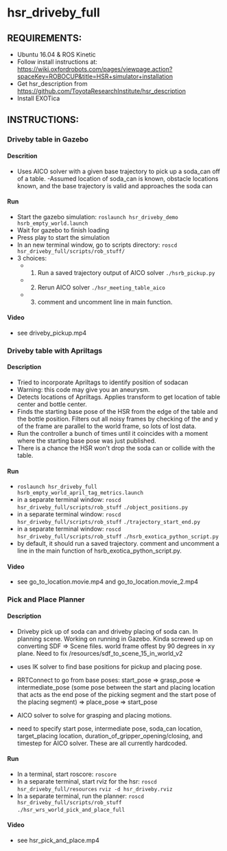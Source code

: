 # hsr_driveby_full
## REQUIREMENTS:

- Ubuntu 16.04 & ROS Kinetic
- Follow install instructions at:
	https://wiki.oxfordrobots.com/pages/viewpage.action?spaceKey=ROBOCUP&title=HSR+simulator+installation
- Get hsr_description from https://github.com/ToyotaResearchInstitute/hsr_description
- Install EXOTica


## INSTRUCTIONS:

### Driveby table in Gazebo
#### Descrition
- Uses AICO solver with a given base trajectory to pick up a soda_can off of a table.
-Assumed location of soda_can is known, obstacle locations known, and the base trajectory is valid and approaches the soda can
#### Run
- Start the gazebo simulation:
`roslaunch hsr_driveby_demo hsrb_empty_world.launch`
- Wait for gazebo to finish loading
- Press play to start the simulation
- In an new terminal window, go to scripts directory: `roscd hsr_driveby_full/scripts/rob_stuff/`
- 3 choices:
  - 1. Run a saved trajectory output of AICO solver `./hsrb_pickup.py`
  - 2. Rerun AICO solver `./hsr_meeting_table_aico`
  - 3. comment and uncomment line in main function.
#### Video
- see driveby_pickup.mp4
  
### Driveby table with Apriltags
#### Description
- Tried to incorporate Apriltags to identify position of sodacan
- Warning: this code may give you an aneurysm.
- Detects locations of Apriltags. Applies transform to get location of table center and bottle center.
- Finds the starting base pose of the HSR from the edge of the table and the bottle position. Filters out all noisy frames by checking of the and y of the frame are parallel to the world frame, so lots of lost data.
- Run the controller a bunch of times until it coincides with a moment where the starting base pose was just published.
- There is a chance the HSR won't drop the soda can or collide with the table.

#### Run
- `roslaunch hsr_driveby_full hsrb_empty_world_april_tag_metrics.launch `
- in a separate terminal window: `roscd hsr_driveby_full/scripts/rob_stuff` `./object_positions.py`
- in a separate terminal window: `roscd hsr_driveby_full/scripts/rob_stuff` `./trajectory_start_end.py`
- in a separate terminal window: `roscd hsr_driveby_full/scripts/rob_stuff` `./hsrb_exotica_python_script.py`
- by default, it should run a saved trajectory. comment and uncomment a line in the main function of hsrb_exotica_python_script.py.
#### Video
- see go_to_location.movie.mp4 and go_to_location.movie_2.mp4
 
### Pick and Place Planner
#### Description
- Driveby pick up of soda can and driveby placing of soda can. In planning scene. Working on running in Gazebo. Kinda screwed up on converting SDF => Scene files. world frame offest by 90 degrees in xy plane. Need to fix /resources/sdf_to_scene_15_in_world_v2
- uses IK solver to find base positions for pickup and placing pose.
- RRTConnect to go from base poses: start_pose => grasp_pose => intermediate_pose (some pose between the start and placing location that acts as the end pose of the picking segment and the start pose of the placing segment) => place_pose => start_pose
- AICO solver to solve for grasping and placing motions.
 
- need to specify start pose, intermediate pose, soda_can location, target_placing location, duration_of_gripper_opening/closing, and timestep for AICO solver. These are all currently hardcoded.
#### Run
- In a terminal, start roscore: `roscore`
- In a separate terminal, start rviz for the hsr: `roscd hsr_driveby_full/resources` `rviz -d hsr_driveby.rviz`
- In a separate terminal, run the planner: `roscd hsr_driveby_full/scripts/rob_stuff` `./hsr_wrs_world_pick_and_place_full`
#### Video
- see hsr_pick_and_place.mp4




